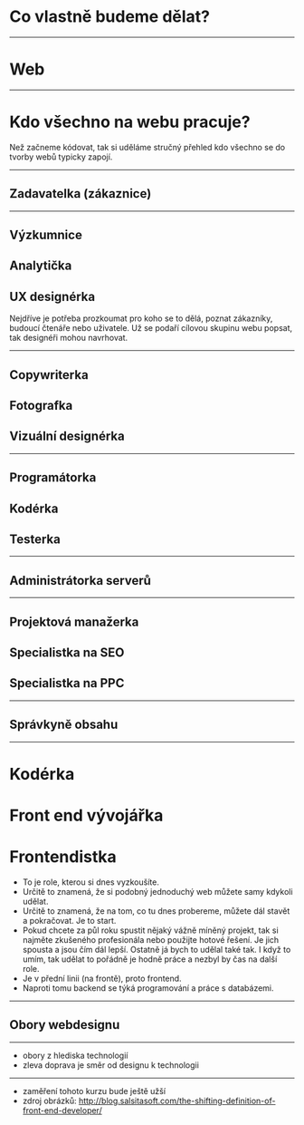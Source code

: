 <!-- .slide: data-state="c-slide-inter" -->
# Co vlastně budeme dělat?

----

# Web

----

# Kdo všechno na webu pracuje?

>>>
Než začneme kódovat, tak si uděláme stručný přehled kdo všechno se do tvorby webů typicky zapojí.

----

## Zadavatelka (zákaznice)

----

## Výzkumnice
## Analytička
## UX designérka

>>>

Nejdříve je potřeba prozkoumat pro koho se to dělá, poznat zákazníky, budoucí čtenáře nebo uživatele. Už se podaří cílovou skupinu webu popsat, tak designéři mohou navrhovat.

----

## Copywriterka
## Fotografka
## Vizuální designérka

----

## Programátorka
## Kodérka
## Testerka

----

## Administrátorka serverů

----

## Projektová manažerka
## Specialistka na SEO
## Specialistka na PPC

----

## Správkyně obsahu

----

# Kodérka
# Front end vývojářka
# Frontendistka

>>>
* To je role, kterou si dnes vyzkoušíte.
* Určitě to znamená, že si podobný jednoduchý web můžete samy kdykoli udělat.
* Určitě to znamená, že na tom, co tu dnes probereme, můžete dál stavět a pokračovat. Je to start.
* Pokud chcete za půl roku spustit nějaký vážně míněný projekt, tak si najměte zkušeného profesionála nebo použijte hotové řešení. Je jich spousta a jsou čím dál lepší. Ostatně já bych to udělal také tak. I když to umím, tak udělat to pořádně je hodně práce a nezbyl by čas na další role.
* Je v přední linii (na frontě), proto frontend.
* Naproti tomu backend se týká programování a práce s databázemi.

----

## Obory webdesignu 

----

<!-- .slide: data-background="img/software-development-continuum.png" -->

>>>
* obory z hlediska technologií
* zleva doprava je směr od designu k technologii

----

<!-- .slide: data-background="img/front-end-developers.png" -->

>>>
* zaměření tohoto kurzu bude ještě užší
* zdroj obrázků: http://blog.salsitasoft.com/the-shifting-definition-of-front-end-developer/